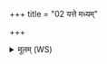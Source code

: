 +++
title = "02 यत्ते मध्यम्"

+++
<details><summary>मूलम् (WS)</summary>

यत्ते मध्यं पृथिवि यच्च नभ्यं यास्त ऊर्यस्तन्वः सम्बभूवुः । वभूबुः  
तासु नो धेह्यभि नः पवस्व माता भूमिः पुत्रो अहं पृथिव्याः ।  
पर्यन्यः पिता स उ नः पिपर्त्तु ॥ २ ॥
</details>